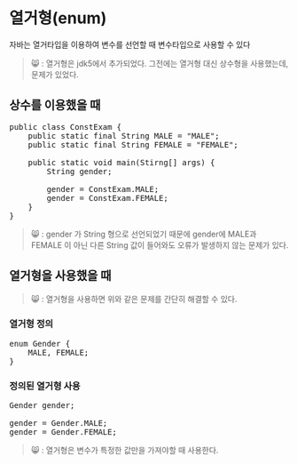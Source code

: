 열거형(enum)
====
자바는 열거타입을 이용하여 변수를 선언할 때 변수타입으로 사용할 수 있다

> 😸 : 열거형은 jdk5에서 추가되었다. 그전에는 열거형 대신 상수형을 
사용했는데, 문제가 있었다.

## 상수를 이용했을 때
<pre>
public class ConstExam {
    public static final String MALE = "MALE";
    public static final String FEMALE = "FEMALE";
    
    public static void main(Stirng[] args) {
        String gender;
        
        gender = ConstExam.MALE;
        gender = ConstExam.FEMALE;
    }
}</pre>

> 😸 : gender 가 String 형으로 선언되었기 때문에 gender에 MALE과
FEMALE 이 아닌 다른 String 값이 들어와도 오류가 발생하지 않는 문제가 있다.

## 열거형을 사용했을 때
> 😸 : 열거형을 사용하면 위와 같은 문제를 간단히 해결할 수 있다.

### 열거형 정의
<pre>
enum Gender {
    MALE, FEMALE;
}</pre>

### 정의된 열거형 사용
<pre>
Gender gender;

gender = Gender.MALE;
gender = Gender.FEMALE;</pre>

> 😸 : 열거형은 변수가 특정한 값만을 가져야할 때 사용한다.

